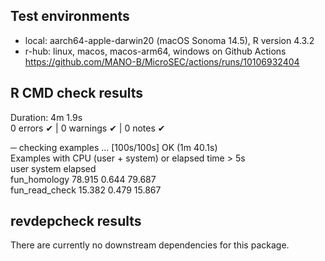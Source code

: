 ## Test environments
* local: aarch64-apple-darwin20 (macOS Sonoma 14.5), R version 4.3.2
* r-hub: linux, macos, macos-arm64, windows on Github Actions  
  https://github.com/MANO-B/MicroSEC/actions/runs/10106932404  
  
## R CMD check results
Duration: 4m 1.9s  
0 errors ✔ | 0 warnings ✔ | 0 notes ✔

─  checking examples ... [100s/100s] OK (1m 40.1s)  
   Examples with CPU (user + system) or elapsed time > 5s  
                    user system elapsed  
   fun_homology   78.915  0.644  79.687  
   fun_read_check 15.382  0.479  15.867  

## revdepcheck results
There are currently no downstream dependencies for this package.

